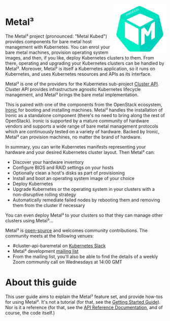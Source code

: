 <!-- markdownlint-disable first-line-h1 no-inline-html -->
<div style="float: right; position: relative; display: inline;">
    <img src="images/metal3-color.svg" width="160px" alt="" />
</div>
<!-- markdownlint-enable first-line-h1 no-inline-html -->

# Metal³

The Metal³ project (pronounced: "Metal Kubed") provides components for bare
metal host management with Kubernetes. You can enrol your bare metal machines,
provision operating system images, and then, if you like, deploy Kubernetes
clusters to them. From there, operating and upgrading your Kubernetes clusters
can be handled by Metal³. Moreover, Metal³ is itself a Kubernetes application,
so it runs on Kubernetes, and uses Kubernetes resources and APIs as its
interface.

Metal³ is one of the providers for the Kubernetes sub-project [Cluster
API](https://github.com/kubernetes-sigs/cluster-api). Cluster API provides
infrastructure agnostic Kubernetes lifecycle management, and Metal³ brings the
bare metal implementation.

This is paired with one of the components from the OpenStack ecosystem,
[Ironic](https://ironicbaremetal.org/) for booting and installing machines.
Metal³ handles the installation of Ironic as a standalone component (there's no
need to bring along the rest of OpenStack). Ironic is supported by a mature
community of hardware vendors and supports a wide range of bare metal
management protocols which are continuously tested on a variety of hardware.
Backed by Ironic, Metal³ can provision machines, no matter the brand of
hardware.

In summary, you can write Kubernetes manifests representing your hardware and
your desired Kubernetes cluster layout. Then Metal³ can:

* Discover your hardware inventory
* Configure BIOS and RAID settings on your hosts
* Optionally clean a host's disks as part of provisioning
* Install and boot an operating system image of your choice
* Deploy Kubernetes
* Upgrade Kubernetes or the operating system in your clusters with a
  non-disruptive rolling strategy
* Automatically remediate failed nodes by rebooting them and removing them from
  the cluster if necessary

You can even deploy Metal³ to your clusters so that they can manage other
clusters using Metal³...

Metal³ is [open-source](https://github.com/metal3-io) and welcomes community
contributions. The community meets at the following venues:

* \#cluster-api-baremetal on [Kubernetes Slack](https://slack.k8s.io/)
* Metal³ development [mailing list](https://groups.google.com/g/metal3-dev)
* From the mailing list, you'll also be able to find the details of a weekly
  Zoom community call on Wednesdays at 14:00 GMT

# About this guide

This user guide aims to explain the Metal³ feature set, and provide how-tos for
using Metal³. It's not a tutorial (for that, see the [Getting Started
Guide](developer_environment/tryit.md)). Nor is it a reference (for that, see
the [API Reference
Documentation](https://github.com/metal3-io/cluster-api-provider-metal3/blob/main/docs/api.md),
and of course, the code itself.)

